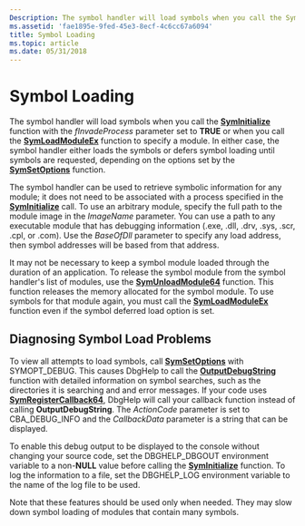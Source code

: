 ```yaml
---
Description: The symbol handler will load symbols when you call the SymInitialize function with the fInvadeProcess parameter set to TRUE or when you call the SymLoadModuleEx function to specify a module.
ms.assetid: 'fae1895e-9fed-45e3-8ecf-4c6cc67a6094'
title: Symbol Loading
ms.topic: article
ms.date: 05/31/2018
---
```


# Symbol Loading

The symbol handler will load symbols when you call the [**SymInitialize**](/windows/desktop/api/Dbghelp/nf-dbghelp-syminitialize) function with the *fInvadeProcess* parameter set to **TRUE** or when you call the [**SymLoadModuleEx**](/windows/desktop/api/Dbghelp/nf-dbghelp-symloadmoduleex) function to specify a module. In either case, the symbol handler either loads the symbols or defers symbol loading until symbols are requested, depending on the options set by the [**SymSetOptions**](/windows/desktop/api/Dbghelp/nf-dbghelp-symsetoptions) function.

The symbol handler can be used to retrieve symbolic information for any module; it does not need to be associated with a process specified in the [**SymInitialize**](/windows/desktop/api/Dbghelp/nf-dbghelp-syminitialize) call. To use an arbitrary module, specify the full path to the module image in the *ImageName* parameter. You can use a path to any executable module that has debugging information (.exe, .dll, .drv, .sys, .scr, .cpl, or .com). Use the *BaseOfDll* parameter to specify any load address, then symbol addresses will be based from that address.

It may not be necessary to keep a symbol module loaded through the duration of an application. To release the symbol module from the symbol handler's list of modules, use the [**SymUnloadModule64**](/windows/desktop/api/Dbghelp/nf-dbghelp-symunloadmodule) function. This function releases the memory allocated for the symbol module. To use symbols for that module again, you must call the [**SymLoadModuleEx**](/windows/desktop/api/Dbghelp/nf-dbghelp-symloadmoduleex) function even if the symbol deferred load option is set.

## Diagnosing Symbol Load Problems

To view all attempts to load symbols, call [**SymSetOptions**](/windows/desktop/api/Dbghelp/nf-dbghelp-symsetoptions) with SYMOPT\_DEBUG. This causes DbgHelp to call the [**OutputDebugString**](https://msdn.microsoft.com/en-us/library/Aa363362(v=VS.85).aspx) function with detailed information on symbol searches, such as the directories it is searching and and error messages. If your code uses [**SymRegisterCallback64**](/windows/desktop/api/Dbghelp/nf-dbghelp-symregistercallback), DbgHelp will call your callback function instead of calling **OutputDebugString**. The *ActionCode* parameter is set to CBA\_DEBUG\_INFO and the *CallbackData* parameter is a string that can be displayed.

To enable this debug output to be displayed to the console without changing your source code, set the DBGHELP\_DBGOUT environment variable to a non-**NULL** value before calling the [**SymInitialize**](/windows/desktop/api/Dbghelp/nf-dbghelp-syminitialize) function. To log the information to a file, set the DBGHELP\_LOG environment variable to the name of the log file to be used.

Note that these features should be used only when needed. They may slow down symbol loading of modules that contain many symbols.

 

 



